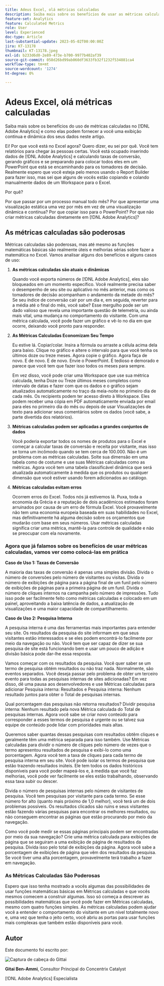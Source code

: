 ```yaml
---
title: Adeus Excel, olá métricas calculadas
description: Saiba mais sobre os benefícios de usar as métricas calculadas no [!DNL Adobe Analytics] e como elas podem fornecer uma exibição contínua e dinâmica dos seus dados neste artigo.
feature-set: Analytics
feature: Calculated Metrics
role: User
level: Experienced
doc-type: Article
last-substantial-update: 2023-05-02T00:00:00Z
jira: KT-13178
thumbnail: KT-13178.jpeg
exl-id: b233d6d0-2e89-473e-b700-9977b402af39
source-git-commit: 058d26bd99ab060df3633fb32f1232f534881ca4
workflow-type: tm+mt
source-wordcount: '1274'
ht-degree: 0%

---
```


# Adeus Excel, olá métricas calculadas

Saiba mais sobre os benefícios do uso de métricas calculadas no [!DNL Adobe Analytics] e como elas podem fornecer a você uma exibição contínua e dinâmica dos seus dados neste artigo.

Ei! Por que você está no Excel agora? Quero dizer, eu sei por quê. Você tem relatórios para chegar às pessoas certas. Você está ocupado inserindo dados de [!DNL Adobe Analytics] e calculando taxas de conversão, gerando gráficos e se preparando para colocar todos eles em um PowerPoint que está se encaminhando para os tomadores de decisão. Realmente espero que você esteja pelo menos usando o Report Builder para fazer isso, mas sei que alguns de vocês estão copiando e colando manualmente dados de um Workspace para o Excel.

Por quê?

Por que passar por um processo manual todo mês? Por que apresentar uma visualização estática uma vez por mês em vez de uma visualização dinâmica e contínua? Por que copiar isso para o PowerPoint? Por que não criar métricas calculadas diretamente em [!DNL Adobe Analytics]?

## As métricas calculadas são poderosas

Métricas calculadas são poderosas, mas até mesmo as funções matemáticas básicas são realmente úteis e melhorias sérias sobre fazer a matemática no Excel. Vamos analisar alguns dos benefícios e alguns casos de uso:

1. **As métricas calculadas são atuais e dinâmicas**

   Quando você exporta números de [!DNL Adobe Analytics], eles são bloqueados em um momento específico. Você realmente precisa saber o desempenho de seu site ou aplicativo no mês anterior, mas como os tomadores de decisão acompanham o andamento da metade do mês? Se seu índice de conversão cair por um dia e, em seguida, reverter para a média até o final do mês, você sabe? Esse mergulho pode ser um dado valioso que revela uma importante questão de telemetria, ou ainda mais vital, uma mudança no comportamento do visitante. Com uma métrica calculada, você pode fazer um gráfico e vê-lo no dia em que ocorre, deixando você pronto para responder.

1. **As Métricas Calculadas Economizam Seu Tempo**

   Eu estive lá. Copiar/colar. Insira a fórmula ou arraste a célula acima dela para baixo. Clique no gráfico e altere o intervalo para que você tenha os últimos doze ou treze meses. Agora copie o gráfico. Agora faça de novo. E de novo. E de novo. Envie o PowerPoint. É tedioso e demorado e parece que você tem que fazer isso todos os meses para sempre.

   Em vez disso, você pode criar uma Workspace que use sua métrica calculada, tenha Doze ou Treze últimos meses completos como intervalo de datas e fazer com que os dados e o gráfico sejam atualizados automaticamente no traço da meia-noite no primeiro dia de cada mês. Os recipients podem ter acesso direto à Workspace. Eles podem receber uma cópia em PDF automaticamente enviada por email para eles no primeiro dia do mês ou depois de usar Visualizações de texto para adicionar seus comentários sobre os dados (você sabe, a parte divertida dos relatórios).

1. **Métricas calculadas podem ser aplicadas a grandes conjuntos de dados**

   Você poderia exportar todos os nomes de produtos para o Excel e começar a calcular taxas de conversão e receita por visitante, mas isso se torna um incômodo quando se tem cerca de 100.000. Não é um problema com as métricas calculadas. Solte sua dimensão em uma tabela como de costume e use suas Métricas calculadas como as métricas. Agora você tem uma tabela classificável dinâmica que será atualizada automaticamente à medida que os produtos ou qualquer dimensão que você estiver usando forem adicionados ao catálogo.

1. **Métricas calculadas evitam erros**

   Ocorrem erros do Excel. Todos nós já estivemos lá. Puxa, toda a economia da Grécia e a reputação de dois acadêmicos estimados foram arruinados por causa de um erro de fórmula Excel. Você provavelmente não tem uma economia europeia baseada em suas habilidades no Excel, mas definitivamente há alguma decisão sobre os orçamentos que mudarão com base em seus números. Usar métricas calculadas significa criar uma métrica, mantê-la para controle de qualidade e não se preocupar com ela novamente.

### Agora que já falamos sobre os benefícios de usar métricas calculadas, vamos ver como colocá-las em prática

**Caso de Uso 1: Taxas de Conversão**

A maioria das taxas de conversão é apenas uma simples divisão. Divida o número de conversões pelo número de visitantes ou visitas. Divida o número de exibições de página para a página final de um funil pelo número de exibições de páginas para a primeira página de um funil. Divida o número de cliques internos na campanha pelo número de impressões. Tudo isso pode ser facilmente feito como métricas calculadas e colocado em um painel, aproveitando a baixa latência de dados, a atualização de visualizações e uma maior capacidade de compartilhamento.

**Caso de Uso 2: Pesquisa Interna**

A pesquisa interna é uma das ferramentas mais importantes para entender seu site. Os resultados da pesquisa do site informam em que seus visitantes estão interessados e se eles podem encontrá-lo facilmente por meio da navegação ou não. Você tem que ser capaz de dizer se sua pesquisa de site está funcionando bem e usar um pouco de adição e divisão básica pode dar-lhe essa resposta.

Vamos começar com os resultados da pesquisa. Você quer saber se um termo de pesquisa obtém resultados ou não traz nada. Normalmente, são eventos separados. Você deseja passar pelo problema de obter um terceiro evento para todas as pesquisas internas de sites adicionadas? Em vez disso, dê uma pausa aos desenvolvedores e use Métricas calculadas para adicionar Pesquisa interna: Resultados e Pesquisa interna: Nenhum resultado juntos para obter o Total de pesquisas internas.

Qual porcentagem das pesquisas não retorna resultados? Dividir pesquisa interna: Nenhum resultado pela nova Métrica calculada do Total de pesquisas internas. Agora você sabe se criar novo conteúdo para corresponder a esses termos de pesquisa é urgente ou se talvez sua equipe de conteúdo pode lidar com prioridades mais altas.

Queremos saber quantas dessas pesquisas com resultados obtêm cliques e geralmente têm uma métrica separada para isso também. Use Métricas calculadas para dividir o número de cliques pelo número de vezes que o termo apresentou resultados de pesquisa e exibi-lo como uma porcentagem. Agora você tem a taxa de cliques para cada termo de pesquisa interna em seu site. Você pode isolar os termos de pesquisa que estão trazendo resultados inúteis. Ele tem todos os dados históricos disponíveis para você poder mapeá-los e, à medida que você faz melhorias, você pode ver facilmente se eles estão trabalhando, observando essa taxa subir ou descer.

Divida o número de pesquisas internas pelo número de visitantes de pesquisa. Você tem pesquisas por visitante para cada termo. Se esse número for alto (quanto mais próximo de 1,0 melhor), você terá um de dois problemas possíveis. Os resultados clicados são ruins e seus visitantes estão fazendo várias pesquisas para encontrar os melhores resultados, ou não conseguem encontrar as páginas que estão procurando por meio da navegação.

Como você pode medir se essas páginas principais podem ser encontradas por meio da sua navegação? Crie uma métrica calculada para exibições de página que se seguiram a uma exibição de página de resultados da pesquisa. Divida isso pelo total de exibições da página. Agora você sabe a porcentagem de exibições de página que vêm dos resultados da pesquisa. Se você tiver uma alta porcentagem, provavelmente terá trabalho a fazer em navegação.

### As Métricas Calculadas São Poderosas

Espero que isso tenha mostrado a vocês algumas das possibilidades de usar funções matemáticas básicas em Métricas calculadas e que vocês mesmos comecem a construir algumas. Isso só começa a descrever as possibilidades matemáticas que você pode fazer em Métricas calculadas, mesmo com quatro funções simples. As métricas calculadas podem ajudar você a entender o comportamento do visitante em um nível totalmente novo e, uma vez que tenha o jeito certo, você abriu as portas para usar funções mais complexas que também estão disponíveis para você.

## Autor

Este documento foi escrito por:

![Captura de cabeça do Gittai](assets/gittai.png)

**Gitai Ben-Ammi**, Consultor Principal do Concentrix Catalyst

[!DNL Adobe Analytics] Especialista
